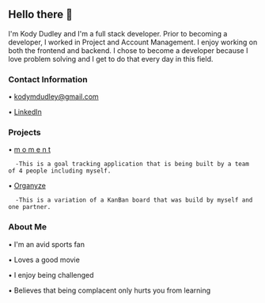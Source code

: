 ## Hello there 👋

I'm Kody Dudley and I'm a full stack developer. Prior to becoming a developer, I worked in Project and Account Management. I enjoy working on both the frontend and backend. I chose to become a developer because I love problem solving and I get to do that every day in this field.

### Contact Information

  • [kodymdudley@gmail.com](kodymdudley@gmail.com)

  • [LinkedIn](https://www.linkedin.com/in/kodymdudley/)
  
### Projects

  • [m o m e n t](https://github.com/milesfwilson/capstone)
  
      -This is a goal tracking application that is being built by a team of 4 people including myself.
      
  • [Organyze](https://github.com/kodydudley/kanbanned/)
  
      -This is a variation of a KanBan board that was build by myself and one partner.
  


### About Me

  • I'm an avid sports fan
  
  • Loves a good movie
  
  • I enjoy being challenged
  
  • Believes that being complacent only hurts you from learning
